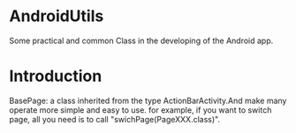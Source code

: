 # AndroidUtils
Some practical and common Class in the developing of the Android app. 

# Introduction
BasePage: a class inherited from the type ActionBarActivity.And make many operate more simple and easy to use. for example, if you want to switch page, all you need is to call "swichPage(PageXXX.class)".
